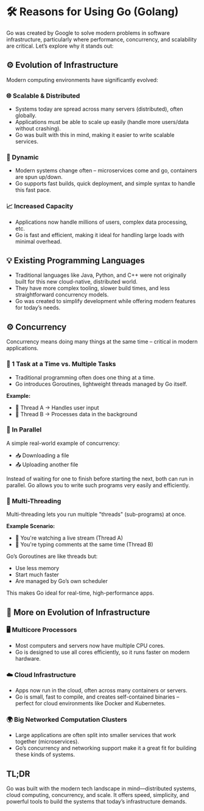 # 🛠️ Reasons for Using Go (Golang)

Go was created by Google to solve modern problems in software infrastructure, particularly where performance, concurrency, and scalability are critical. Let’s explore why it stands out:

## ⚙️ Evolution of Infrastructure

Modern computing environments have significantly evolved:

### 🌐 Scalable & Distributed
- Systems today are spread across many servers (distributed), often globally.
- Applications must be able to scale up easily (handle more users/data without crashing).
- Go was built with this in mind, making it easier to write scalable services.

### 🔄 Dynamic
- Modern systems change often – microservices come and go, containers are spun up/down.
- Go supports fast builds, quick deployment, and simple syntax to handle this fast pace.

### 📈 Increased Capacity
- Applications now handle millions of users, complex data processing, etc.
- Go is fast and efficient, making it ideal for handling large loads with minimal overhead.

## 💡 Existing Programming Languages
- Traditional languages like Java, Python, and C++ were not originally built for this new cloud-native, distributed world.
- They have more complex tooling, slower build times, and less straightforward concurrency models.
- Go was created to simplify development while offering modern features for today’s needs.

## ⚙️ Concurrency
Concurrency means doing many things at the same time – critical in modern applications.

### 🔄 1 Task at a Time vs. Multiple Tasks
- Traditional programming often does one thing at a time.
- Go introduces Goroutines, lightweight threads managed by Go itself.

**Example:**
- 🧵 Thread A → Handles user input
- 🧵 Thread B → Processes data in the background

### 🚀 In Parallel
A simple real-world example of concurrency:
- 📥 Downloading a file
- 📤 Uploading another file

Instead of waiting for one to finish before starting the next, both can run in parallel. Go allows you to write such programs very easily and efficiently.

### 🔀 Multi-Threading
Multi-threading lets you run multiple "threads" (sub-programs) at once.

**Example Scenario:**
- 🎥 You're watching a live stream (Thread A)
- 💬 You're typing comments at the same time (Thread B)

Go’s Goroutines are like threads but:
- Use less memory
- Start much faster
- Are managed by Go’s own scheduler

This makes Go ideal for real-time, high-performance apps.

## 🔄 More on Evolution of Infrastructure

### 🖥️ Multicore Processors
- Most computers and servers now have multiple CPU cores.
- Go is designed to use all cores efficiently, so it runs faster on modern hardware.

### ☁️ Cloud Infrastructure
- Apps now run in the cloud, often across many containers or servers.
- Go is small, fast to compile, and creates self-contained binaries – perfect for cloud environments like Docker and Kubernetes.

### 🌍 Big Networked Computation Clusters
- Large applications are often split into smaller services that work together (microservices).
- Go’s concurrency and networking support make it a great fit for building these kinds of systems.

## TL;DR
Go was built with the modern tech landscape in mind—distributed systems, cloud computing, concurrency, and scale. It offers speed, simplicity, and powerful tools to build the systems that today’s infrastructure demands.